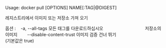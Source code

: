 
Usage:	docker pull [OPTIONS] NAME[:TAG|@DIGEST]

레지스트리에서 이미지 또는 저장소 가져 오기

옵션 :
   -a, --all-tags 모든 태그를 다운로드하십시오
                                 저장소의 이미지
       --disable-content-trust 이미지 검증 건너 뛰기
                                 (기본값은 true)
